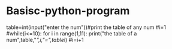 # Basisc-python-program
table=int(input("enter the num"))#print the table of any num
#i=1
#while(i<=10):
for i in range(1,11):
    print("the table of a num",table,"*",i,"=",table*i)
    #i=i+1
